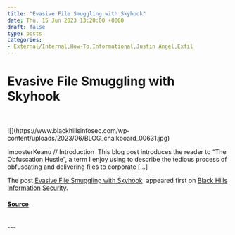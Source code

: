 ```yaml
---
title: "Evasive File Smuggling with Skyhook"
date: Thu, 15 Jun 2023 13:20:00 +0000
draft: false
type: posts
categories: 
- External/Internal,How-To,Informational,Justin Angel,Exfil
---
```

# Evasive File Smuggling with Skyhook

<br/>

<br/>
![](https://www.blackhillsinfosec.com/wp-content/uploads/2023/06/BLOG_chalkboard_00631.jpg)

ImposterKeanu // Introduction  This blog post introduces the reader to “The Obfuscation Hustle”, a term I enjoy using to describe the tedious process of obfuscating and delivering files to corporate \[…\]

The post [Evasive File Smuggling with Skyhook](https://www.blackhillsinfosec.com/evasive-file-smuggling-with-skyhook/)  appeared first on [Black Hills Information Security](https://www.blackhillsinfosec.com).

#### [Source](https://www.blackhillsinfosec.com/evasive-file-smuggling-with-skyhook/)

<br/>
---
